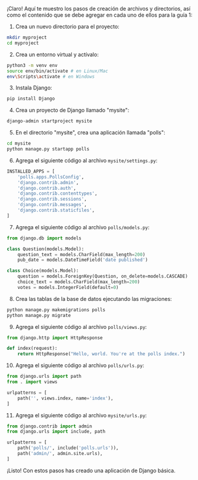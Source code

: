 ¡Claro! Aquí te muestro los pasos de creación de archivos y directorios, así como el contenido que se debe agregar en cada uno de ellos para la guía 1:

1. Crea un nuevo directorio para el proyecto:

```bash
mkdir myproject
cd myproject
```

2. Crea un entorno virtual y actívalo:

```bash
python3 -m venv env
source env/bin/activate # en Linux/Mac
env\Scripts\activate # en Windows
```

3. Instala Django:

```bash
pip install Django
```

4. Crea un proyecto de Django llamado "mysite":

```bash
django-admin startproject mysite
```

5. En el directorio "mysite", crea una aplicación llamada "polls":

```bash
cd mysite
python manage.py startapp polls
```

6. Agrega el siguiente código al archivo `mysite/settings.py`:

```python
INSTALLED_APPS = [
    'polls.apps.PollsConfig',
    'django.contrib.admin',
    'django.contrib.auth',
    'django.contrib.contenttypes',
    'django.contrib.sessions',
    'django.contrib.messages',
    'django.contrib.staticfiles',
]
```

7. Agrega el siguiente código al archivo `polls/models.py`:

```python
from django.db import models

class Question(models.Model):
    question_text = models.CharField(max_length=200)
    pub_date = models.DateTimeField('date published')

class Choice(models.Model):
    question = models.ForeignKey(Question, on_delete=models.CASCADE)
    choice_text = models.CharField(max_length=200)
    votes = models.IntegerField(default=0)
```

8. Crea las tablas de la base de datos ejecutando las migraciones:

```bash
python manage.py makemigrations polls
python manage.py migrate
```

9. Agrega el siguiente código al archivo `polls/views.py`:

```python
from django.http import HttpResponse

def index(request):
    return HttpResponse("Hello, world. You're at the polls index.")
```

10. Agrega el siguiente código al archivo `polls/urls.py`:

```python
from django.urls import path
from . import views

urlpatterns = [
    path('', views.index, name='index'),
]
```

11. Agrega el siguiente código al archivo `mysite/urls.py`:

```python
from django.contrib import admin
from django.urls import include, path

urlpatterns = [
    path('polls/', include('polls.urls')),
    path('admin/', admin.site.urls),
]
```

¡Listo! Con estos pasos has creado una aplicación de Django básica.